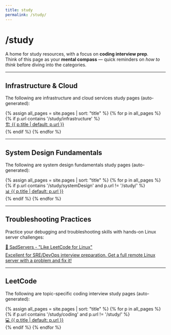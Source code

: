 ```yaml
---
title: study
permalink: /study/
---
```


# /study

A home for study resources, with a focus on **coding interview prep**.  
Think of this page as your **mental compass** — quick reminders on *how to think* before diving into the categories.

---

## Infrastructure & Cloud

The following are infrastructure and cloud services study pages (auto-generated):

<div class="study-tiles">
{% assign all_pages = site.pages | sort: "title" %}
{% for p in all_pages %}
  {% if p.url contains '/study/infrastructure' %}
    <a href="{{ p.url | relative_url }}" class="study-tile system-design">
      <div class="study-tile-title">
        <span class="study-tile-icon">🏗️</span>
        {{ p.title | default: p.url }}
      </div>
    </a>
  {% endif %}
{% endfor %}
</div>

---

## System Design Fundamentals

The following are system design fundamentals study pages (auto-generated):

<div class="study-tiles">
{% assign all_pages = site.pages | sort: "title" %}
{% for p in all_pages %}
  {% if p.url contains '/study/systemDesign' and p.url != '/study/' %}
    <a href="{{ p.url | relative_url }}" class="study-tile system-design">
      <div class="study-tile-title">
        <span class="study-tile-icon">📊</span>
        {{ p.title | default: p.url }}
      </div>
    </a>
  {% endif %}
{% endfor %}
</div>


---

## Troubleshooting Practices

Practice your debugging and troubleshooting skills with hands-on Linux server challenges:

<div class="study-tiles">
  <a href="https://sadservers.com/" target="_blank" class="study-tile system-design">
    <div class="study-tile-title">
      <span class="study-tile-icon">🔧</span>
      SadServers - "Like LeetCode for Linux"
    </div>
    <div style="font-size: 14px; color: var(--muted); margin-top: 8px;">
      Excellent for SRE/DevOps interview preparation. Get a full remote Linux server with a problem and fix it!
    </div>
  </a>
</div>

---

## LeetCode

The following are topic-specific coding interview study pages (auto-generated):

<div class="study-tiles">
{% assign all_pages = site.pages | sort: "title" %}
{% for p in all_pages %}
  {% if p.url contains '/study/coding' and p.url != '/study/' %}
    <a href="{{ p.url | relative_url }}" class="study-tile coding">
      <div class="study-tile-title">
        <span class="study-tile-icon">💻</span>
        {{ p.title | default: p.url }}
      </div>
    </a>
  {% endif %}
{% endfor %}
</div>